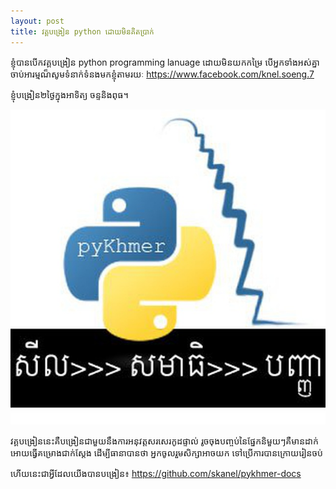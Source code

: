 ```yaml
---
layout: post
title: វគ្គបង្រៀន python ដោយមិនគិត​ប្រាក់
---
```

ខ្ញុំបានបើកវគ្គបង្រៀន python programming lanuage ដោយមិនយក​កម្រៃ បើអ្នកទាំងអស់​គ្នាចាប់អារម្មណ៏សូមទំនាក់ទំនងមកខ្ញុំតាមរយៈ
https://www.facebook.com/knel.soeng.7

ខ្ញុំបង្រៀន២ថ្ងៃក្នុងអាទិត្យ ចន្ទនិង​ពុធ។

![_config.yml](https://raw.githubusercontent.com/skanel/pykhmer-docs/master/pykhmer.jpg)

វគ្គបង្រៀន​នេះគឺបង្រៀនជាមួយ​នឹងការអនុវត្តសរសេរកូដផ្ទាល់ រូចចុងបញ្ចប់នៃផ្នែកនិមួយៗគឺមានដាក់អោយធ្វើគម្រោងជាក់ស្ដែង ដើម្បីធានាបានថា អ្នកចូលរួមសិក្សាអាចយក​
ទៅប្រើ​ការបានក្រោយរៀនចប់

ហើយនេះជាអ្វីដែល​យើងបាន​បង្រៀន៖ https://github.com/skanel/pykhmer-docs
